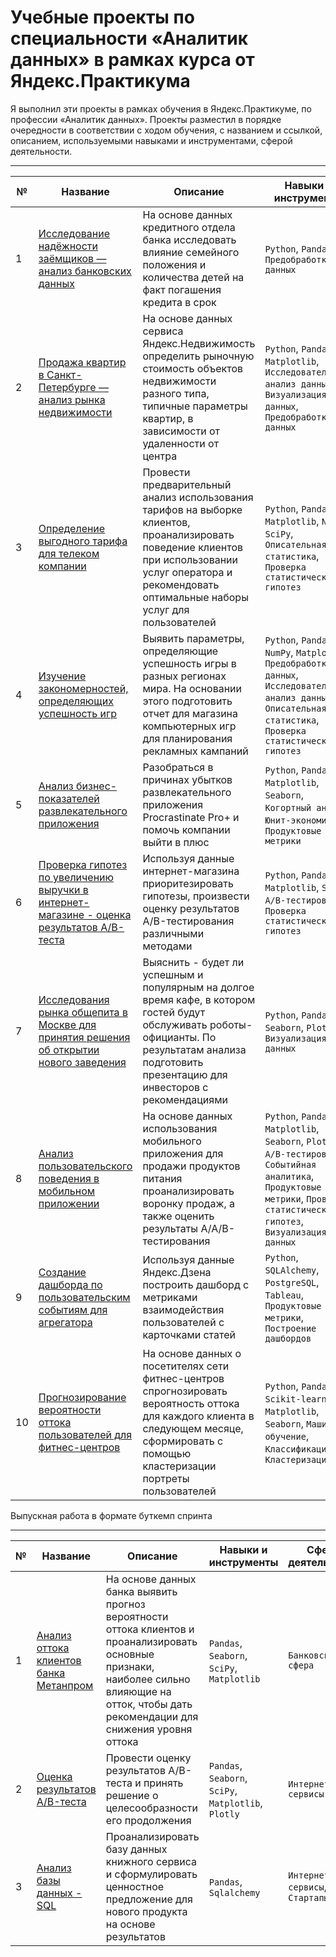 # Учебные проекты по специальности «Аналитик данных» в рамках курса от Яндекс.Практикума

Я выполнил эти проекты в рамках обучения в Яндекс.Практикуме, по профессии «Аналитик данных». Проекты разместил в порядке очередности в соответствии с ходом обучения, с названием и ссылкой, описанием, используемыми навыками и инструментами, сферой деятельности. 

---

|№|Название|Описание|Навыки и инструменты|Сфера деятельности|
|-|-|-|-|-|
|1|[Исследование надёжности заёмщиков — анализ банковских данных](https://github.com/delarim/data_analyst_yandex_studies/tree/main/1.%20%D0%98%D1%81%D1%81%D0%BB%D0%B5%D0%B4%D0%BE%D0%B2%D0%B0%D0%BD%D0%B8%D0%B5%20%D0%BD%D0%B0%D0%B4%D1%91%D0%B6%D0%BD%D0%BE%D1%81%D1%82%D0%B8%20%D0%B7%D0%B0%D1%91%D0%BC%D1%89%D0%B8%D0%BA%D0%BE%D0%B2%20%E2%80%94%20%D0%B0%D0%BD%D0%B0%D0%BB%D0%B8%D0%B7%20%D0%B1%D0%B0%D0%BD%D0%BA%D0%BE%D0%B2%D1%81%D0%BA%D0%B8%D1%85%20%D0%B4%D0%B0%D0%BD%D0%BD%D1%8B%D1%85)|На основе данных кредитного отдела банка исследовать влияние семейного положения и количества детей на факт погашения кредита в срок|`Python`, `Pandas`, `Предобработка данных`|`Банковская сфера`, `Кредитование`|
|2|[Продажа квартир в Санкт-Петербурге — анализ рынка недвижимости](https://github.com/delarim/data_analyst_yandex_studies/tree/main/2.%20%D0%9F%D1%80%D0%BE%D0%B4%D0%B0%D0%B6%D0%B0%20%D0%BA%D0%B2%D0%B0%D1%80%D1%82%D0%B8%D1%80%20%D0%B2%20%D0%A1%D0%B0%D0%BD%D0%BA%D1%82-%D0%9F%D0%B5%D1%82%D0%B5%D1%80%D0%B1%D1%83%D1%80%D0%B3%D0%B5%20%E2%80%94%20%D0%B0%D0%BD%D0%B0%D0%BB%D0%B8%D0%B7%20%D1%80%D1%8B%D0%BD%D0%BA%D0%B0%20%D0%BD%D0%B5%D0%B4%D0%B2%D0%B8%D0%B6%D0%B8%D0%BC%D0%BE%D1%81%D1%82%D0%B8)|На основе данных сервиса Яндекс.Недвижимость определить рыночную стоимость объектов недвижимости разного типа, типичные параметры квартир, в зависимости от удаленности от центра|`Python`, `Pandas`, `Matplotlib`, `Исследовательский анализ данных`, `Визуализация данных`, `Предобработка данных`|`Интернет-сервисы`, `Площадки объявлений`|
|3|[Определение выгодного тарифа для телеком компании](https://github.com/delarim/data_analyst_yandex_studies/tree/main/3.%20%D0%9E%D0%BF%D1%80%D0%B5%D0%B4%D0%B5%D0%BB%D0%B5%D0%BD%D0%B8%D0%B5%20%D0%B2%D1%8B%D0%B3%D0%BE%D0%B4%D0%BD%D0%BE%D0%B3%D0%BE%20%D1%82%D0%B0%D1%80%D0%B8%D1%84%D0%B0%20%D0%B4%D0%BB%D1%8F%20%D1%82%D0%B5%D0%BB%D0%B5%D0%BA%D0%BE%D0%BC%20%D0%BA%D0%BE%D0%BC%D0%BF%D0%B0%D0%BD%D0%B8%D0%B8)|Провести предварительный анализ использования тарифов на выборке клиентов, проанализировать поведение клиентов при использовании услуг оператора и рекомендовать оптимальные наборы услуг для пользователей|`Python`, `Pandas`, `Matplotlib`, `NumPy`, `SciPy`, `Описательная статистика`, `Проверка статистических гипотез`|`Телеком`|
|4|[Изучение закономерностей, определяющих успешность игр](https://github.com/delarim/data_analyst_yandex_studies/tree/main/4.%20%D0%98%D0%B7%D1%83%D1%87%D0%B5%D0%BD%D0%B8%D0%B5%20%D0%B7%D0%B0%D0%BA%D0%BE%D0%BD%D0%BE%D0%BC%D0%B5%D1%80%D0%BD%D0%BE%D1%81%D1%82%D0%B5%D0%B9%2C%20%D0%BE%D0%BF%D1%80%D0%B5%D0%B4%D0%B5%D0%BB%D1%8F%D1%8E%D1%89%D0%B8%D1%85%20%D1%83%D1%81%D0%BF%D0%B5%D1%88%D0%BD%D0%BE%D1%81%D1%82%D1%8C%20%D0%B8%D0%B3%D1%80)|Выявить параметры, определяющие успешность игры в разных регионах мира. На основании этого подготовить отчет для магазина компьютерных игр для планирования рекламных кампаний|`Python`, `Pandas`, `NumPy`, `Matplotlib`, `Предобработка данных`, `Исследовательский анализ данных`, `Описательная статистика`, `Проверка статистических гипотез`|`Gamedev`, `Интернет-магазины`|
|5|[Анализ бизнес-показателей развлекательного приложения](https://github.com/delarim/data_analyst_yandex_studies/tree/main/5.%20%D0%90%D0%BD%D0%B0%D0%BB%D0%B8%D0%B7%20%D0%B1%D0%B8%D0%B7%D0%BD%D0%B5%D1%81-%D0%BF%D0%BE%D0%BA%D0%B0%D0%B7%D0%B0%D1%82%D0%B5%D0%BB%D0%B5%D0%B9%20%D1%80%D0%B0%D0%B7%D0%B2%D0%BB%D0%B5%D0%BA%D0%B0%D1%82%D0%B5%D0%BB%D1%8C%D0%BD%D0%BE%D0%B3%D0%BE%20%D0%BF%D1%80%D0%B8%D0%BB%D0%BE%D0%B6%D0%B5%D0%BD%D0%B8%D1%8F)|Разобраться в причинах убытков развлекательного приложения Procrastinate Pro+ и помочь компании выйти в плюс|`Python`, `Pandas`, `Matplotlib`, `Seaborn`, `Когортный анализ`, `Юнит-экономика`, `Продуктовые метрики`|`Интернет-сервисы`, `Стартапы`|
|6|[Проверка гипотез по увеличению выручки в интернет-магазине - оценка результатов A/B-теста](https://github.com/delarim/data_analyst_yandex_studies/tree/main/6.%20%D0%9F%D1%80%D0%BE%D0%B2%D0%B5%D1%80%D0%BA%D0%B0%20%D0%B3%D0%B8%D0%BF%D0%BE%D1%82%D0%B5%D0%B7%20%D0%BF%D0%BE%20%D1%83%D0%B2%D0%B5%D0%BB%D0%B8%D1%87%D0%B5%D0%BD%D0%B8%D1%8E%20%D0%B2%D1%8B%D1%80%D1%83%D1%87%D0%BA%D0%B8%20%D0%B2%20%D0%B8%D0%BD%D1%82%D0%B5%D1%80%D0%BD%D0%B5%D1%82-%D0%BC%D0%B0%D0%B3%D0%B0%D0%B7%D0%B8%D0%BD%D0%B5%20-%20%D0%BE%D1%86%D0%B5%D0%BD%D0%BA%D0%B0%20%D1%80%D0%B5%D0%B7%D1%83%D0%BB%D1%8C%D1%82%D0%B0%D1%82%D0%BE%D0%B2%20AB%20%D1%82%D0%B5%D1%81%D1%82%D0%B0)|Используя данные интернет-магазина приоритезировать гипотезы, произвести оценку результатов A/B-тестирования различными методами|`Python`, `Pandas`, `Matplotlib`, `SciPy`, `A/B-тестирование`, `Проверка статистических гипотез`|`Интернет-магазины`|
|7|[Исследования рынка общепита в Москве для принятия решения об открытии нового заведения](https://github.com/delarim/data_analyst_yandex_studies/tree/main/7.%20%D0%98%D1%81%D1%81%D0%BB%D0%B5%D0%B4%D0%BE%D0%B2%D0%B0%D0%BD%D0%B8%D1%8F%20%D1%80%D1%8B%D0%BD%D0%BA%D0%B0%20%D0%BE%D0%B1%D1%89%D0%B5%D0%BF%D0%B8%D1%82%D0%B0%20%D0%B2%20%D0%9C%D0%BE%D1%81%D0%BA%D0%B2%D0%B5%20%D0%B4%D0%BB%D1%8F%20%D0%BF%D1%80%D0%B8%D0%BD%D1%8F%D1%82%D0%B8%D1%8F%20%D1%80%D0%B5%D1%88%D0%B5%D0%BD%D0%B8%D1%8F%20%D0%BE%D0%B1%20%D0%BE%D1%82%D0%BA%D1%80%D1%8B%D1%82%D0%B8%D0%B8%20%D0%BD%D0%BE%D0%B2%D0%BE%D0%B3%D0%BE%20%D0%B7%D0%B0%D0%B2%D0%B5%D0%B4%D0%B5%D0%BD%D0%B8%D1%8F)|Выяснить - будет ли успешным и популярным на долгое время кафе, в котором гостей будут обслуживать роботы-официанты. По результатам анализа подготовить презентацию для инвесторов с рекомендациями|`Python`, `Pandas`, `Seaborn`, `Plotly`, `Визуализация данных`|`Стартапы`, `Бизнес`, `Оффлайн`|
|8|[Анализ пользовательского поведения в мобильном приложении](https://github.com/delarim/data_analyst_yandex_studies/tree/main/8.%20%D0%90%D0%BD%D0%B0%D0%BB%D0%B8%D0%B7%20%D0%BF%D0%BE%D0%BB%D1%8C%D0%B7%D0%BE%D0%B2%D0%B0%D1%82%D0%B5%D0%BB%D1%8C%D1%81%D0%BA%D0%BE%D0%B3%D0%BE%20%D0%BF%D0%BE%D0%B2%D0%B5%D0%B4%D0%B5%D0%BD%D0%B8%D1%8F%20%D0%B2%20%D0%BC%D0%BE%D0%B1%D0%B8%D0%BB%D1%8C%D0%BD%D0%BE%D0%BC%20%D0%BF%D1%80%D0%B8%D0%BB%D0%BE%D0%B6%D0%B5%D0%BD%D0%B8%D0%B8)|На основе данных использования мобильного приложения для продажи продуктов питания проанализировать воронку продаж, а также оценить результаты A/A/B-тестирования|`Python`, `Pandas`, `Matplotlib`, `Seaborn`, `Plotly`, `A/B-тестирование`, `Событийная аналитика`, `Продуктовые метрики`, `Проверка статистических гипотез`, `Визуализация данных`|`Стартапы`, `Бизнес`, `Интернет-сервисы`|
|9|[Создание дашборда по пользовательским событиям для агрегатора](https://github.com/delarim/data_analyst_yandex_studies/tree/main/9.%20%D0%A1%D0%BE%D0%B7%D0%B4%D0%B0%D0%BD%D0%B8%D0%B5%20%D0%B4%D0%B0%D1%88%D0%B1%D0%BE%D1%80%D0%B4%D0%B0%20%D0%BF%D0%BE%20%D0%BF%D0%BE%D0%BB%D1%8C%D0%B7%D0%BE%D0%B2%D0%B0%D1%82%D0%B5%D0%BB%D1%8C%D1%81%D0%BA%D0%B8%D0%BC%20%D1%81%D0%BE%D0%B1%D1%8B%D1%82%D0%B8%D1%8F%D0%BC%20%D0%B4%D0%BB%D1%8F%20%D0%B0%D0%B3%D1%80%D0%B5%D0%B3%D0%B0%D1%82%D0%BE%D1%80%D0%B0)|Используя данные Яндекс.Дзена построить дашборд с метриками взаимодействия пользователей с карточками статей|`Python`, `SQLAlchemy`, `PostgreSQL`, `Tableau`, `Продуктовые метрики`, `Построение дашбордов`|`Интернет-сервисы`, `Площадки объявлений`|
|10|[Прогнозирование вероятности оттока пользователей для фитнес-центров](https://github.com/delarim/data_analyst_yandex_studies/tree/main/10.%20%D0%9F%D1%80%D0%BE%D0%B3%D0%BD%D0%BE%D0%B7%D0%B8%D1%80%D0%BE%D0%B2%D0%B0%D0%BD%D0%B8%D0%B5%20%D0%B2%D0%B5%D1%80%D0%BE%D1%8F%D1%82%D0%BD%D0%BE%D1%81%D1%82%D0%B8%20%D0%BE%D1%82%D1%82%D0%BE%D0%BA%D0%B0%20%D0%BF%D0%BE%D0%BB%D1%8C%D0%B7%D0%BE%D0%B2%D0%B0%D1%82%D0%B5%D0%BB%D0%B5%D0%B9%20%D0%B4%D0%BB%D1%8F%20%D1%84%D0%B8%D1%82%D0%BD%D0%B5%D1%81-%D1%86%D0%B5%D0%BD%D1%82%D1%80%D0%BE%D0%B2)|На основе данных о посетителях сети фитнес-центров спрогнозировать вероятность оттока для каждого клиента в следующем месяце, сформировать с помощью кластеризации портреты пользователей|`Python`, `Pandas`, `Scikit-learn`, `Matplotlib`, `Seaborn`, `Машинное обучение`, `Классификация`, `Кластеризация`|`Бизнес`, `Оффлайн`|

Выпускная работа в формате буткемп спринта

---

|№|Название|Описание|Навыки и инструменты|Сфера деятельности|
|-|-|-|-|-|
|1|[Анализ оттока клиентов банка Метанпром](https://github.com/delarim/data_analyst_yandex_studies/tree/main/%D0%92%D1%8B%D0%BF%D1%83%D1%81%D0%BA%D0%BD%D0%B0%D1%8F%20%D1%80%D0%B0%D0%B1%D0%BE%D1%82%D0%B0%20%D0%B2%20%D1%84%D0%BE%D1%80%D0%BC%D0%B0%D1%82%D0%B5%20%D0%B1%D1%83%D1%82%D0%BA%D0%B5%D0%BC%D0%BF%20%D1%81%D0%BF%D1%80%D0%B8%D0%BD%D1%82%D0%B0/1.%20%D0%90%D0%BD%D0%B0%D0%BB%D0%B8%D0%B7%20%D0%BE%D1%82%D1%82%D0%BE%D0%BA%D0%B0%20%D0%BA%D0%BB%D0%B8%D0%B5%D0%BD%D1%82%D0%BE%D0%B2%20%D0%B1%D0%B0%D0%BD%D0%BA%D0%B0%20%D0%9C%D0%B5%D1%82%D0%B0%D0%BD%D0%BF%D1%80%D0%BE%D0%BC)|На основе данных банка выявить прогноз вероятности оттока клиентов и проанализировать основные признаки, наиболее сильно влияющие на отток, чтобы дать рекомендации для снижения уровня оттока|`Pandas`, `Seaborn`, `SciPy`, `Matplotlib`|`Банковская сфера`|
|2|[Оценка результатов A/B-теста](https://github.com/delarim/data_analyst_yandex_studies/tree/main/%D0%92%D1%8B%D0%BF%D1%83%D1%81%D0%BA%D0%BD%D0%B0%D1%8F%20%D1%80%D0%B0%D0%B1%D0%BE%D1%82%D0%B0%20%D0%B2%20%D1%84%D0%BE%D1%80%D0%BC%D0%B0%D1%82%D0%B5%20%D0%B1%D1%83%D1%82%D0%BA%D0%B5%D0%BC%D0%BF%20%D1%81%D0%BF%D1%80%D0%B8%D0%BD%D1%82%D0%B0/2.%20%D0%9E%D1%86%D0%B5%D0%BD%D0%BA%D0%B0%20%D1%80%D0%B5%D0%B7%D1%83%D0%BB%D1%8C%D1%82%D0%B0%D1%82%D0%BE%D0%B2%20AB%20%D1%82%D0%B5%D1%81%D1%82%D0%B0)|Провести оценку результатов A/B-теста и принять решение о целесообразности его продолжения|`Pandas`, `Seaborn`, `SciPy`, `Matplotlib`, `Plotly`|`Интернет-сервисы`|
|3|[Анализ базы данных - SQL](https://github.com/delarim/data_analyst_yandex_studies/tree/main/%D0%92%D1%8B%D0%BF%D1%83%D1%81%D0%BA%D0%BD%D0%B0%D1%8F%20%D1%80%D0%B0%D0%B1%D0%BE%D1%82%D0%B0%20%D0%B2%20%D1%84%D0%BE%D1%80%D0%BC%D0%B0%D1%82%D0%B5%20%D0%B1%D1%83%D1%82%D0%BA%D0%B5%D0%BC%D0%BF%20%D1%81%D0%BF%D1%80%D0%B8%D0%BD%D1%82%D0%B0/3.%20%D0%90%D0%BD%D0%B0%D0%BB%D0%B8%D0%B7%20%D0%B1%D0%B0%D0%B7%D1%8B%20%D0%B4%D0%B0%D0%BD%D0%BD%D1%8B%D1%85%20-%20SQL)|Проанализировать базу данных книжного сервиса и сформулировать ценностное предложение для нового продукта на основе результатов|`Pandas`, `Sqlalchemy`|`Интернет-сервисы`, `Стартапы`|
